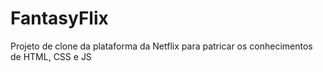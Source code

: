 # FantasyFlix
Projeto de clone da plataforma da Netflix para patricar os conhecimentos de HTML, CSS e JS
